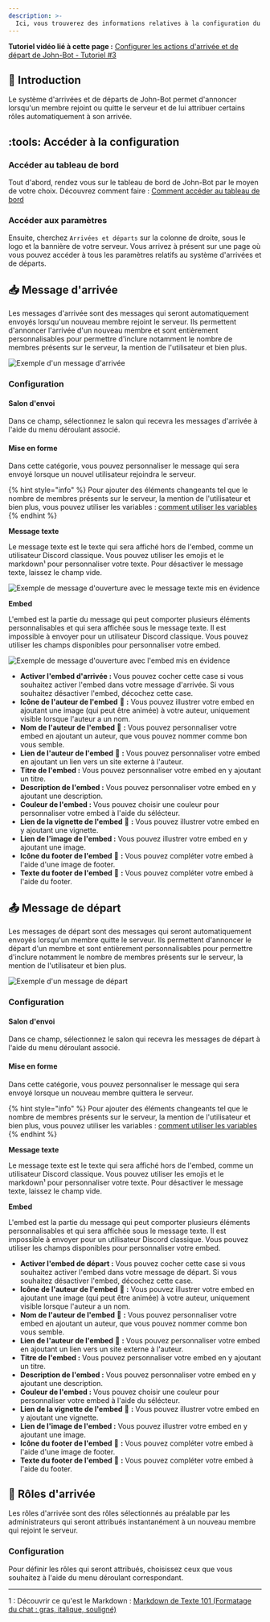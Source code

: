 ```yaml
---
description: >-
  Ici, vous trouverez des informations relatives à la configuration du système d'arrivées et de départs de John-Bot.
---
```


**Tutoriel vidéo lié à cette page :** [Configurer les actions d'arrivée et de départ de John-Bot - Tutoriel #3](https://youtu.be/XjmHGtcgMwU)

## :rocket: Introduction
Le système d'arrivées et de départs de John-Bot permet d'annoncer lorsqu'un membre rejoint ou quitte le serveur et de lui attribuer certains rôles automatiquement à son arrivée.

## :tools: Accéder à la configuration

### Accéder au tableau de bord

Tout d'abord, rendez vous sur le tableau de bord de John-Bot par le moyen de votre choix. Découvrez comment faire : [Comment accéder au tableau de bord](../../guide/base.md#pushpin-accéder-au-tableau-de-bord)

### Accéder aux paramètres

Ensuite, cherchez `Arrivées et départs` sur la colonne de droite, sous le logo et la bannière de votre serveur. Vous arrivez à présent sur une page où vous pouvez accéder à tous les paramètres relatifs au système d'arrivées et de départs.

## :inbox_tray: Message d'arrivée

Les messages d'arrivée sont des messages qui seront automatiquement envoyés lorsqu'un nouveau membre rejoint le serveur. Ils permettent d'annoncer l'arrivée d'un nouveau membre et sont entièrement personnalisables pour permettre d'inclure notamment le nombre de membres présents sur le serveur, la mention de l'utilisateur et bien plus.

![Exemple d'un message d'arrivée](../../.gitbook/assets/welcome_message%20d'arrivée_example.png)

### Configuration

#### Salon d'envoi

Dans ce champ, sélectionnez le salon qui recevra les messages d'arrivée à l'aide du menu déroulant associé.

#### Mise en forme

Dans cette catégorie, vous pouvez personnaliser le message qui sera envoyé lorsque un nouvel utilisateur rejoindra le serveur.

{% hint style="info" %}
Pour ajouter des éléments changeants tel que le nombre de membres présents sur le serveur, la mention de l'utilisateur et bien plus, vous pouvez utiliser les variables : [comment utiliser les variables](../../ressources/variables.md)
{% endhint %}

**Message texte**

Le message texte est le texte qui sera affiché hors de l'embed, comme un utilisateur Discord classique. Vous pouvez utiliser les emojis et le markdown¹ pour personnaliser votre texte. Pour désactiver le message texte, laissez le champ vide.

![Exemple de message d'ouverture avec le message texte mis en évidence](<../../.gitbook/assets/ticket\_message d'ouverture\_partie texte.png>)

**Embed**

L'embed est la partie du message qui peut comporter plusieurs éléments personnalisables et qui sera affichée sous le message texte. Il est impossible à envoyer pour un utilisateur Discord classique. Vous pouvez utiliser les champs disponibles pour personnaliser votre embed.

![Exemple de message d'ouverture avec l'embed mis en évidence](<../../.gitbook/assets/ticket\_message d'ouverture\_partie embed.png>)

* **Activer l'embed d'arrivée :** Vous pouvez cocher cette case si vous souhaitez activer l'embed dans votre message d'arrivée. Si vous souhaitez désactiver l'embed, décochez cette case.
* **Icône de l'auteur de l'embed** :gem: **:** Vous pouvez illustrer votre embed en ajoutant une image (qui peut être animée) à votre auteur, uniquement visible lorsque l'auteur a un nom.
* **Nom de l'auteur de l'embed** :gem: **:** Vous pouvez personnaliser votre embed en ajoutant un auteur, que vous pouvez nommer comme bon vous semble.
* **Lien de l'auteur de l'embed** :gem: **:** Vous pouvez personnaliser votre embed en ajoutant un lien vers un site externe à l'auteur.
* **Titre de l'embed :** Vous pouvez personnaliser votre embed en y ajoutant un titre.
* **Description de l'embed :** Vous pouvez personnaliser votre embed en y ajoutant une description.
* **Couleur de l'embed :** Vous pouvez choisir une couleur pour personnaliser votre embed à l'aide du sélécteur.
* **Lien de la vignette de l'embed** :gem: **:** Vous pouvez illustrer votre embed en y ajoutant une vignette.
* **Lien de l'image de l'embed :** Vous pouvez illustrer votre embed en y ajoutant une image.
* **Icône du footer de l'embed** :gem: **:** Vous pouvez compléter votre embed à l'aide d'une image de footer.
* **Texte du footer de l'embed** :gem: **:** Vous pouvez compléter votre embed à l'aide du footer.

## :outbox_tray: Message de départ

Les messages de départ sont des messages qui seront automatiquement envoyés lorsqu'un membre quitte le serveur. Ils permettent d'annoncer le départ d'un membre et sont entièrement personnalisables pour permettre d'inclure notamment le nombre de membres présents sur le serveur, la mention de l'utilisateur et bien plus.

![Exemple d'un message de départ](../../.gitbook/assets/welcome_message%20de%20départ_example.png)

### Configuration

#### Salon d'envoi

Dans ce champ, sélectionnez le salon qui recevra les messages de départ à l'aide du menu déroulant associé.

#### Mise en forme

Dans cette catégorie, vous pouvez personnaliser le message qui sera envoyé lorsque un nouveau membre quittera le serveur.

{% hint style="info" %}
Pour ajouter des éléments changeants tel que le nombre de membres présents sur le serveur, la mention de l'utilisateur et bien plus, vous pouvez utiliser les variables : [comment utiliser les variables](../../ressources/variables.md)
{% endhint %}


**Message texte**

Le message texte est le texte qui sera affiché hors de l'embed, comme un utilisateur Discord classique. Vous pouvez utiliser les emojis et le markdown¹ pour personnaliser votre texte. Pour désactiver le message texte, laissez le champ vide.

**Embed**

L'embed est la partie du message qui peut comporter plusieurs éléments personnalisables et qui sera affichée sous le message texte. Il est impossible à envoyer pour un utilisateur Discord classique. Vous pouvez utiliser les champs disponibles pour personnaliser votre embed.

* **Activer l'embed de départ :** Vous pouvez cocher cette case si vous souhaitez activer l'embed dans votre message de départ. Si vous souhaitez désactiver l'embed, décochez cette case.
* **Icône de l'auteur de l'embed** :gem: **:** Vous pouvez illustrer votre embed en ajoutant une image (qui peut être animée) à votre auteur, uniquement visible lorsque l'auteur a un nom.
* **Nom de l'auteur de l'embed** :gem: **:** Vous pouvez personnaliser votre embed en ajoutant un auteur, que vous pouvez nommer comme bon vous semble.
* **Lien de l'auteur de l'embed** :gem: **:** Vous pouvez personnaliser votre embed en ajoutant un lien vers un site externe à l'auteur.
* **Titre de l'embed :** Vous pouvez personnaliser votre embed en y ajoutant un titre.
* **Description de l'embed :** Vous pouvez personnaliser votre embed en y ajoutant une description.
* **Couleur de l'embed :** Vous pouvez choisir une couleur pour personnaliser votre embed à l'aide du sélécteur.
* **Lien de la vignette de l'embed** :gem: **:** Vous pouvez illustrer votre embed en y ajoutant une vignette.
* **Lien de l'image de l'embed :** Vous pouvez illustrer votre embed en y ajoutant une image.
* **Icône du footer de l'embed** :gem: **:** Vous pouvez compléter votre embed à l'aide d'une image de footer.
* **Texte du footer de l'embed** :gem: **:** Vous pouvez compléter votre embed à l'aide du footer.

## :robot: Rôles d'arrivée

Les rôles d'arrivée sont des rôles sélectionnés au préalable par les administrateurs qui seront attribués instantanément à un nouveau membre qui rejoint le serveur.

### Configuration

Pour définir les rôles qui seront attribués, choisissez ceux que vous souhaitez à l'aide du menu déroulant correspondant.

---
1 : Découvrir ce qu'est le Markdown : [Markdown de Texte 101 (Formatage du chat : gras, italique, souligné)](https://support.discord.com/hc/fr/articles/210298617-Markdown-de-Texte-101-Formatage-du-chat-gras-italique-soulign%C3%A9)